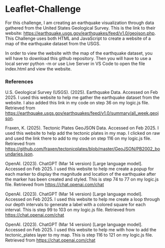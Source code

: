 # Leaflet-Challenge

For this challenge, I am creating an earthquake visualization through data gathered from the United States Geological Survey. This is the link to their website: https://earthquake.usgs.gov/earthquakes/feed/v1.0/geojson.php. This Challenge uses both HTML and JavaScript to create a website of a map of the earthquake dataset from the USGS.

In order to view the website with the map of the earthquake dataset, you will have to download this github repository. Then you will have to use a local server python -m or use Live Server in VS Code to open the file index.html and view the website.

### References

U.S. Geological Survey (USGS). (2025). Earthquake Data. Accessed on Feb 2025. I used this website to help me gather the earthquake dataset from the website. I also added this link in my code on step 36 on my logic.js file. Retrieved from https://earthquake.usgs.gov/earthquakes/feed/v1.0/summary/all_week.geojson.

Fraxen, K. (2025). Tectonic Plates GeoJSON Data. Accessed on Feb 2025. I used this website to help add the tectonic plates in my map. I clicked on raw and used the link there to add to my code on step 116 on my logic.js file. Retrieved from https://github.com/fraxen/tectonicplates/blob/master/GeoJSON/PB2002_boundaries.json.

OpenAI. (2023). ChatGPT (Mar 14 version) [Large language model]. Accessed on Feb 2025. I used this website to help me create a popup for each marker to display the magnitude and location of the earthquake after the marker has been created and styled. This is step 74 to 77 on my logic.js file. Retrieved from https://chat.openai.com/chat

OpenAI. (2023). ChatGPT (Mar 14 version) [Large language model]. Accessed on Feb 2025. I used this website to help me create a loop through our depth intervals to generate a label with a colored square for each interval. This is step 99 to 103 on my logic.js file. Retrieved from https://chat.openai.com/chat

OpenAI. (2023). ChatGPT (Mar 14 version) [Large language model]. Accessed on Feb 2025. I used this website to help me with how to add the tectonic_plates layer to my map. This is step 116 to 121 on my logic.js file. Retrieved from https://chat.openai.com/chat
